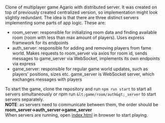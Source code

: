Clone of multiplayer game Agario with distributed server. It was created on top of previously created centralized version, so implementation might look slightly redundant.
The idea is that there are three distinct servers implementing some parts of app logic. These are:

- room_server: responsible for initializing room data and finding available room (room with less than max amount of players). Uses express framework for its endpoints
- auth_server: responsible for adding and removing players from fame world. Makes requests to room_server via axios for room id, sends messages to game_server via WebSocket, implements its own endpoints via express
- game_server: responsible for regular game world updates, such as players' positions, sizes etc. game_server is WebSocket server, which exchanges messages with players

To start the game, clone the repository and run `npm run start` to start all servers simultaneously or npm run `&lt;game/room/auth&gt;_server` to start servers separately.  
**NOTE**: as servers need to communicate between them, the order should be **room_server->auth_server->game_server**  
When servers are running, open [index.html](index.html) in browser to start playing.